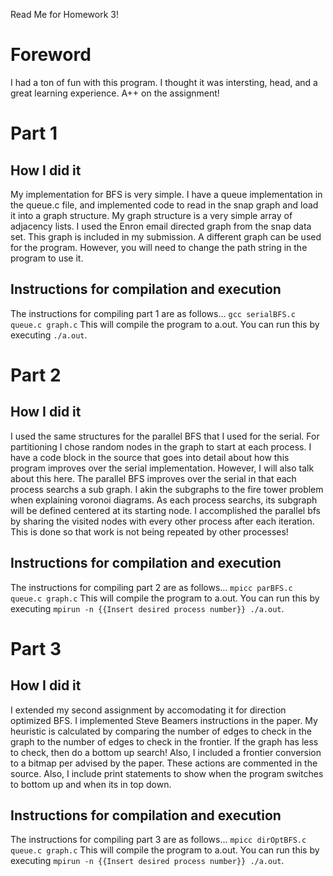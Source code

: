 Read Me for Homework 3!

# Foreword
I had a ton of fun with this program. I thought it was intersting, head, and a great learning experience. A++ on the assignment!

# Part 1
## How I did it
My implementation for BFS is very simple. 
I have a queue implementation in the queue.c file, and implemented code to read in the snap graph and load it into a graph structure. 
My graph structure is a very simple array of adjacency lists.
I used the Enron email directed graph from the snap data set. 
This graph is included in my submission. 
A different graph can be used for the program.
However, you will need to change the path string in the program to use it.

## Instructions for compilation and execution 
The instructions for compiling part 1 are as follows...
`gcc serialBFS.c queue.c graph.c`
This will compile the program to a.out.
You can run this by executing `./a.out`.

# Part 2
## How I did it
I used the same structures for the parallel BFS that I used for the serial.
For partitioning I chose random nodes in the graph to start at each process.
I have a code block in the source that goes into detail about how this program improves over the serial implementation.
However, I will also talk about this here.
The parallel BFS improves over the serial in that each process searchs a sub graph. 
I akin the subgraphs to the fire tower problem when explaining voronoi diagrams.
As each process searchs, its subgraph will be defined centered at its starting node.
I accomplished the parallel bfs by sharing the visited nodes with every other process after each iteration.
This is done so that work is not being repeated by other processes!

## Instructions for compilation and execution
The instructions for compiling part 2 are as follows...
`mpicc parBFS.c queue.c graph.c`
This will compile the program to a.out.
You can run this by executing `mpirun -n {{Insert desired process number}} ./a.out`.

# Part 3
## How I did it
I extended my second assignment by accomodating it for direction optimized BFS.
I implemented Steve Beamers instructions in the paper.
My heuristic is calculated by comparing the number of edges to check in the graph to the number of edges to check in the frontier.
If the graph has less to check, then do a bottom up search!
Also, I included a frontier conversion to a bitmap per advised by the paper.
These actions are commented in the source.
Also, I include print statements to show when the program switches to bottom up and when its in top down.

## Instructions for compilation and execution
The instructions for compiling part 3 are as follows...
`mpicc dirOptBFS.c queue.c graph.c`
This will compile the program to a.out.
You can run this by executing `mpirun -n {{Insert desired process number}} ./a.out`.
